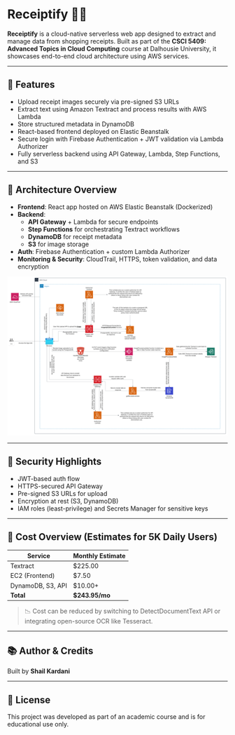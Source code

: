 # Receiptify 📸🧾

**Receiptify** is a cloud-native serverless web app designed to extract and manage data from shopping receipts. Built as part of the **CSCI 5409: Advanced Topics in Cloud Computing** course at Dalhousie University, it showcases end-to-end cloud architecture using AWS services.

---

## 🚀 Features

- Upload receipt images securely via pre-signed S3 URLs
- Extract text using Amazon Textract and process results with AWS Lambda
- Store structured metadata in DynamoDB
- React-based frontend deployed on Elastic Beanstalk
- Secure login with Firebase Authentication + JWT validation via Lambda Authorizer
- Fully serverless backend using API Gateway, Lambda, Step Functions, and S3

---

## 🧱 Architecture Overview

- **Frontend**: React app hosted on AWS Elastic Beanstalk (Dockerized)
- **Backend**:
  - **API Gateway** + Lambda for secure endpoints
  - **Step Functions** for orchestrating Textract workflows
  - **DynamoDB** for receipt metadata
  - **S3** for image storage
- **Auth**: Firebase Authentication + custom Lambda Authorizer
- **Monitoring & Security**: CloudTrail, HTTPS, token validation, and data encryption

![Architecture Diagram](receiptify-architecture.jpg)

---

## 🔐 Security Highlights

- JWT-based auth flow
- HTTPS-secured API Gateway
- Pre-signed S3 URLs for upload
- Encryption at rest (S3, DynamoDB)
- IAM roles (least-privilege) and Secrets Manager for sensitive keys

---

## 💸 Cost Overview (Estimates for 5K Daily Users)

| Service           | Monthly Estimate |
|------------------|------------------|
| Textract          | \$225.00         |
| EC2 (Frontend)    | \$7.50           |
| DynamoDB, S3, API | \$10.00+         |
| **Total**         | **\$243.95/mo**  |

> 📉 Cost can be reduced by switching to DetectDocumentText API or integrating open-source OCR like Tesseract.

---

## 📚 Author & Credits

Built by **Shail Kardani** 

---

## 📄 License

This project was developed as part of an academic course and is for educational use only.
